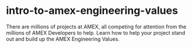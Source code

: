 # intro-to-amex-engineering-values
There are millions of projects at AMEX, all competing for attention from the millions of AMEX Developers to help. Learn how to help your project stand out and build up the AMEX Engineering Values.
